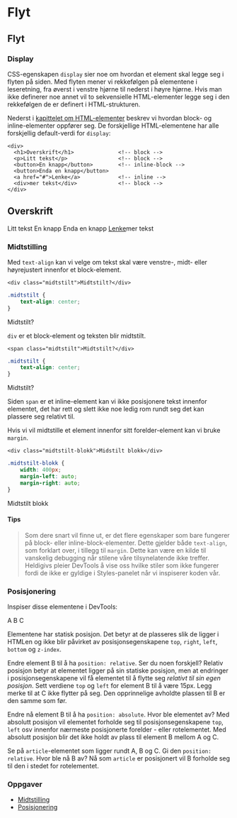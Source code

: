# Flyt

## Flyt

### Display

CSS-egenskapen `display` sier noe om hvordan et element skal legge seg i flyten på siden. Med flyten mener vi rekkefølgen på elementene i leseretning, fra øverst i venstre hjørne til nederst i høyre hjørne. Hvis man ikke definerer noe annet vil to sekvensielle HTML-elementer legge seg i den rekkefølgen de er definert i HTML-strukturen.

Nederst i [kapittelet om HTML-elementer](https://github.com/bekk/web-intro/tree/645b85b7c83346bcb1576cba234407c4d12e6175/03-css/02-html/01-elementer.md) beskrev vi hvordan block- og inline-elementer oppfører seg. De forskjellige HTML-elementene har alle forskjellig default-verdi for `display`:

```markup
<div>
  <h1>Overskrift</h1>              <!-- block -->
  <p>Litt tekst</p>                <!-- block -->
  <button>En knapp</button>        <!-- inline-block -->
  <button>Enda en knapp</button>
  <a href="#">Lenke</a>            <!-- inline -->
  <div>mer tekst</div>             <!-- block -->
</div>
```

## Overskrift

Litt tekst En knapp Enda en knapp [Lenke](04-flyt.md)mer tekst

### Midtstilling

Med `text-align` kan vi velge om tekst skal være venstre-, midt- eller høyrejustert innenfor et block-element.

```markup
<div class="midtstilt">Midtstilt?</div>
```

```css
.midtstilt {
    text-align: center;
}
```

Midtstilt?

`div` er et block-element og teksten blir midtstilt.

```markup
<span class="midtstilt">Midtstilt?</div>
```

```css
.midtstilt {
    text-align: center;
}
```

Midtstilt?

Siden `span` er et inline-element kan vi ikke posisjonere tekst innenfor elementet, det har rett og slett ikke noe ledig rom rundt seg det kan plassere seg relativt til.

Hvis vi vil midtstille et element innenfor sitt forelder-element kan vi bruke `margin`.

```markup
<div class="midtstilt-blokk">Midstilt blokk</div>
```

```css
.midtstilt-blokk {
    width: 400px;
    margin-left: auto;
    margin-right: auto;
}
```

Midtstilt blokk

#### Tips

> Som dere snart vil finne ut, er det flere egenskaper som bare fungerer på block- eller inline-block-elementer. Dette gjelder både `text-align`, som forklart over, i tillegg til `margin`. Dette kan være en kilde til vanskelig debugging når stilene våre tilsynelatende ikke treffer. Heldigivs pleier DevTools å vise oss hvilke stiler som ikke fungerer fordi de ikke er gyldige i Styles-panelet når vi inspiserer koden vår.

### Posisjonering

Inspiser disse elementene i DevTools:

 A B C

Elementene har statisk posisjon. Det betyr at de plasseres slik de ligger i HTMLen og ikke blir påvirket av posisjonsegenskapene `top`, `right`, `left`, `bottom` og `z-index`.

Endre element B til å ha `position: relative`. Ser du noen forskjell? Relativ posisjon betyr at elementet ligger på sin statiske posisjon, men at endringer i posisjonsegenskapene vil få elementet til å flytte seg _relativt til sin egen posisjon_. Sett verdiene `top` og `left` for element B til å være 15px. Legg merke til at C ikke flytter på seg. Den opprinnelige avholdte plassen til B er den samme som før.

Endre nå element B til å ha `position: absolute`. Hvor ble elementet av? Med absolutt posisjon vil elementet forholde seg til posisjonsegenskapene `top`, `left` osv innenfor nærmeste posisjonerte forelder - eller rotelementet. Med absolutt posisjon blir det ikke holdt av plass til element B mellom A og C.

Se på `article`-elementet som ligger rundt A, B og C. Gi den `position: relative`. Hvor ble nå B av? Nå som `article` er posisjonert vil B forholde seg til den i stedet for rotelementet.

### Oppgaver

* [Midtstilling](https://jsfiddle.net/Matsemann/wg8oLh8a/)
* [Posisjonering](https://jsfiddle.net/Matsemann/b75wz3mj/1/)

